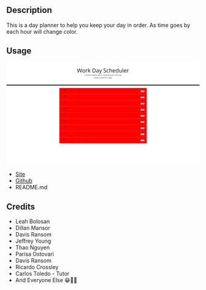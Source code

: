 # <day-planner>
## Description
This is a day planner to help you keep your day in order. As time goes by each hour will change color.
## Usage
  ![day-planner website](screenshot.png)
 - [Site](https://ngolston.github.io/day-planner/)
 - [Github](https://github.com/ngolston/day-planner/)
 - README.md
## Credits
- Leah Bolosan
- Dillan Mansor
- Davis Ransom
- Jeffrey Young
- Thao Nguyen
- Parisa Ostovari
- Davis Ransom
- Ricardo Crossley
- Carlos Toledo - Tutor
- And Everyone Else 😁🙏🏾
